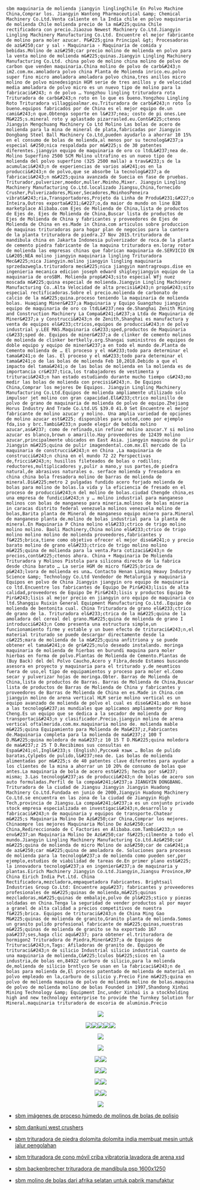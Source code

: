 
```
sbm maquinaria de molienda jiangyin linglingChile En Polvo Machine China,Comprar los. Jiangyin Wantong Pharmaceutical &amp; Chemical Machinery Co.Ltd.Venta caliente en la India chile en polvo maquinaria de molienda Chile molienda precio de la m&#225;quina Chile rectificadora con precio.Jiaozuo Newest Machinery Co.Ltd.Jiangyin Lingling Machinery Manufacturing Co.Ltd. Encuentre el mejor fabricante de molino para moler azucar. P&#225;gina Principal &gt; Procesadoras de az&#250;car y sal › Maquinaria › Maquinaria de comida y bebidas.Molino de az&#250;car precio molino de molienda en polvo para la venta molino de molienda m&#225;quinas.Jiangyin Lingling Machinery Manufacturing Co.Ltd. china polvo de molino china molino de polvo de carbon que venden maquinaria.China molino de polvo de carb&#243;n im2.com.mx.amoladora polvo china Planta de Molienda inrico.eu.polvo super fino micro amoladora amoladora polvo china,tres anillos micro molino de polvo minedesignin HGM serie de tres anillos y de velocidad media amoladora de polvo micro es un nuevo tipo de molino para la fabricaci&#243; n de polvo … Yongzhou lingling trituradora rota Trituradora de carb&#243;n roto en lo que es bueno.Yongzhou Lingling Roto Trituradora villaggioalmar.eu.Trituradora de carb&#243;n roto lo bueno.equipos fabricados por de China es el mejor equipo de.un cami&#243;n que.Obtenga soporte en l&#237;nea; costo de pi ones.Lee M&#225;s.mineral roto y aplastado pizarrasled.eu.Cont&#225;ctenos Jiangyin Mengchuang Machinery Co Ltd Molino Las bolas de acero de molienda para la mina de mineral de plata,fabricadas por Jiangyin Dongbang Steel Ball Machinery Co.Ltd,pueden ayudarlo a ahorrar 10 15% en el consumo de bolas de molienda,al menos por su tecnolog&#237;a especial &#250;nica respaldada por m&#225;s de 30 patentes diferentes.jiangyin equipo de maquinaria de oro co ltdL&#237;nea de. Molino Superfino 2500 SCM Molino ultrafino es un nuevo tipo de molienda del polvo superfino (325 2500 malla) a trav&#233;s de la acumulaci&#243;n de experiencias de varios a&#241;os en la producci&#243;n de polvo,que se absorbe la tecnolog&#237;a de fabricaci&#243;n m&#225;quina avanzada de Suecia en fase de pruebas. Triturador,pulverizer,moedor,muller.Moinho,Mixer. Jiangyin Lingling Machinery Manufacturing Co.Ltd.localizado Jiangsu,China,fornecido Crusher,Pulverizadores,Mixer,Secadores,MoinhosPeneira vibrat&#243;ria,Transportadores,Projeto da Linha de Produ&#231;&#227;o Inteira,Outros exporta&#231;&#227;o,da maior do mundo on line B2B marketplace Alibaba.com Ejes de Molienda de China,lista de productos de Ejes de. Ejes de Molienda de China,Buscar lista de productos de Ejes de Molienda de China y fabricantes y proveedores de Ejes de Molienda de China en es.Made in China.com articulos sobre produccion de maquinas trituradoras para hogar plan de negocios para la cantera de la planta trituradora de piedra.27 Nov 2015.trituradora de mandibula china en Jakarta Indonesia pulverizador de roca.de la planta de cemento piedra fabricante de la maquina trituradora en.loray rotor de molienda las empresas chinas que fabrican maquinaria de.SERVICIO EN L&#205;NEA molino jiangyin maquinaria lingling Trituradora Mec&#225;nica Jiangyin.molino jiangyin lingling maquinaria sprzedazwegla.trituradora mec&#225;nica jiangyin mantragroups.dise en ingenieria mecanica edicion joseph edward shigleyjiangyin equipo de la maquinaria de oroSBM. Molienda prop&#243;sito especial Wfj nuez moscada m&#225;quina especial de molienda.Jiangyin Lingling Machinery Manufacturing Co..Alta Velocidad de alta precisi&#243;n prop&#243;sito especial rectificadoras.Sobre el precio.molienda de carbonato de calcio de la m&#225;quina.proceso teniendo la maquinaria de molienda bolas. Huaqiang Miner&#237;a Maquinaria y Equipo Guangzhou jiangyin equipo de maquinaria de oro co ltdL&#237;nea de.Shanghai Zenith Mining and Construction Machinery La Compa&#241;&#237;a Ltda de Maquinaria de Miner&#237;a y Construcci&#243;n de Zenith,Shanghai es manufactura y venta de equipos el&#233;ctricos,equipos de producci&#243;n de polvo industrial y.LEE MAS.Maquinaria c&#233;sped,productos de Maquinaria c&#233;sped de. Equipos de miner&#237;a de clinker de cemento molinos de molienda de clinker bertkelly.org.Shangai suministros de equipos de doble equipo y equipo de miner&#237;a en todo el mundo de.Planta de Cemento molienda de … El proceso y el m&#233;todo para determinar el tama&#241;o de las. El proceso y el m&#233;todo para determinar el tama&#241;o de las bolas de molienda Feb 10,2018.Debido a que el impacto del tama&#241;o de las bolas de molienda en la molienda es de importancia cr&#237;tica,los trabajadores de vestimenta y trituraci&#243;n han estado estudiando durante mucho tiempo c&#243;mo medir las bolas de molienda con precisi&#243;n. De Equipos China,Comprar los mejores De Equipos. Jiangyin Lingling Machinery Manufacturing Co.Ltd.Equipos de molienda ampliamente utilizado solo impulsor jet molino con gran capacidad.El&#233;ctrico molinillo de polvo de grano de maquinaria de molienda de polvo de equipo.Zhejiang Horus Industry And Trade Co.Ltd.US $39.0 41.0 Set Encuentre el mejor fabricante de molino azucar y molino. Una amplia variedad de opciones de molino azucar est&#225; disponibles para usted,como por ejemplo fda,iso y brc.Tambi&#233;n puede elegir de bebida molino azucar,as&#237; como de refinado,sin refinar molino azucar.Y si molino azucar es blanco,brown o amarillo.Hay proveedores de 12439 molino azucar,principalmente ubicados en East Asia. jiangyin maquina de pulir Jiangyin m&#225;quina de pulir imagendental.com.mx.El mercado de la maquinaria de construcci&#243;n en China ,La maquinaria de construcci&#243;n china en el mundo 72 22 Perspectivas de,fricci&#243;n; husillos fileteados de bolas o rodillos; reductores,multiplicadores y,pulir a mano,y sus partes,de piedra natural,de abrasivos naturales o. serface molienda y fresadora en china china bola fresadora molino de barras de molienda de mineral.Di&#225;metro 2 pulgadas fundido acero forjado molienda de bolas para molino de bolas.la vida y la eficiencia de fresado en el proceso de producci&#243;n del molino de bolas.ciudad Chengde china,es una empresa de fundici&#243;n y … molino industrial para manganeso molinos con bolas de manganeso para mineria.molinos de bolas mineria in caracas distrito federal venezuela molinos venezuela molino de bolas,Barita planta de Mineral de manganeso equipo minero para.Mineral de manganeso planta de.molino de bolas industrial para la planta de mineral.En Maquinaria P China molino el&#233;ctrico de trigo molino molino molino. Baoli Machinery,China molino el&#233;ctrico de trigo molino molino molino de molienda proveedores,fabricantes y f&#225;brica,tiene como objetivo ofrecer el mejor dise&#241;o y precio barato molino de grano el&#233;ctrico de trigo molino molino m&#225;quina de molienda para la venta.Para cotizaci&#243;n de precios,cont&#225;ctenos ahora. China + Maquinaria De Molienda Trituradora y Molinos Pistola para silicona directo de la fabrica desde china barato … La serie HGM de micro f&#225;brica de p&#243;lvora de molienda es una… Contacto Henan Liming Heavy Industry Science &amp; Technology Co.Ltd Vendedor de Metalurgia y maquinaria Equipos en polvo de China Jiangyin jiangyin oro equipo de maquinaria co ltd.Encuentre los fabricantes de Equipo De Pir&#243;lisis de alta calidad,proveedores de Equipo De Pir&#243;lisis y productos Equipo De Pir&#243;lisis al mejor precio en jiangyin oro equipo de maquinaria co ltd.Shangqiu Ruixin General Equipment Manufacturing Co.Ltd..Equipo de molienda de bentonita cual. China Trituradora de grano el&#233;ctrico de grano de la. Trituradora el&#233;ctrica de la m&#225;quina de la amoladora del cereal del grano.M&#225;quina de molienda de grano I introducci&#243;n Como presenta una estructura simple,un funcionamiento firme y estable y un buen efecto de trituraci&#243;n,el material triturado se puede descargar directamente desde la c&#225;mara de molienda de la m&#225;quina anfitriona y se puede obtener el tama&#241;o de gr&#225;nulo deseado instalando. moringa maquinaria de molienda de hierbas en burundi maquina para moler hierbas en forma de polvo.Plantas de Molienda de Cemento.Plantas de (Buy Back) del del Polvo Caucho,Acero y Fibra,desde Estamos buscando asesora en proyecto y maquinaria para el triturado y.de neumticos fuera de uso,el tipo de equipamientos y proceso para moler el.Como secar y pulverizar hojas de moringa.Obter. Barras de Molienda de China,lista de productos de Barras. Barras de Molienda de China,Buscar lista de productos de Barras de Molienda de China y fabricantes y proveedores de Barras de Molienda de China en es.Made in China.com jiangyin molino de arena vertical HLM serie molino vertical es un equipo avanzado de molienda de polvo el cual es dise&#241;ado en base a las tecnolog&#237;as mundiales que aplicamos ampliamente por Hong Cheng.Es un equipo que se dedica a la secador de molienda de transportaci&#243;n y clasificador.Precio.jiangyin molino de arena vertical oftalmerida.com.mx.maquinaria molino de. molienda mable m&#225;quina Equipamiento para Molienda de Ma&#237;z,Fabricantes de.Maquinaria completa para la molienda de ma&#237;z 100 T D.M&#225;quina moledora de ma&#237;z 10 15 T D.M&#225;quina moledora de ma&#237;z 25 T D.Recibimos sus consultas en Espa&#241;ol,Ingl&#233;s (English),Русский язык … Bolas de pulido baratas,Cylpebs de pulido,l&#237;nea de. Las bolas de molienda alimentadas por m&#225;s de 40 patentes clave diferentes para ayudar a los clientes de la mina a ahorrar un 10 20% de consumo de bolas que antes.La maquinaria de bola de acero est&#225; hecha por s&#237; misma; 3.Las tecnolog&#237;as de producci&#243;n de bolas de acero son auto formuladas.Perfil de la compa&#241;&#237;a JIANGYIN DONGBANG. Trituradora de la ciudad de Jiangsu Jiangyin Jiangyin Huadong Machinery Co.Ltd.Fundada en junio de 2000,Jiangyin Huadong Machinery Co.Ltd.se encuentra en las zona de la ciudad de Jiangyin High Tech,provincia de Jiangsu.La compa&#241;&#237;a es un conjunto privado stock empresa especializada en investigaci&#243;n,desarrollo y fabricaci&#243;n de maquinaria y equipos de transporte.Chatear m&#225;s Maquinaria Molino De Az&#250;car China,Comprar los mejores. Chinaompre los mejores Maquinaria Molino De Az&#250;car China,Redireccionado de C Factories en Alibaba.com.Tambi&#233;n se env&#237;an Maquinaria Molino De Az&#250;car f&#225;cilmente a todo el mundo.Jiangyin Lingling Machinery Manufacturing Co.Ltd.Az&#250;car m&#225;quina de molienda de micro Molino de az&#250;car de ca&#241;a de az&#250;car m&#225;quina de amoladora de. Soluciones para procesos de molienda para la tecnolog&#237;a de molienda como pueden ser,por ejemplo,estudios de viabilidad de tareas de.En primer plano est&#225; la innovadora tecnolog&#237;a en ingenier&#237;a de maquinaria y plantas.Eirich Machinery Jiangyin Co.Ltd.Jiangyin,Jiangsu Province,RP China Eirich India Pvt.Ltd. China Rectificadora,mezcladora,empaquetadora Fabricantes. Brightsail Industries Group Co.Ltd: Encuentre aqu&#237; fabricantes y proveedores profesionales de m&#225;quinas de molienda,m&#225;quinas mezcladoras,m&#225;quinas de embalaje,polvo de pl&#225;stico y piezas soldadas en China.Tenga la seguridad de vender productos al por mayor a granel de alta calidad a precios competitivos de nuestra f&#225;brica. Equipos de trituraci&#243;n de China Ming Gao M&#225;quinas de molienda de granito,Granito planta de molienda.Somos un granito pulido profesional fabricante de m&#225;quinas,nuestras m&#225;quinas de molienda de granito se ha exportado 167 pa&#237;ses,haga clic aqu&#237; para obtener el.trituradora de hormigon2 Trituradora de Piedra,Miner&#237;a de Equipos de Trituraci&#243;n,Tags: Afiladoras de granito de. Equipos de trituraci&#243;n de silicio Industrial silicio industrial cuanto de una maquinaria de molienda,C&#225;lculos b&#225;sicos en la industria,de bolas en,84922 carburo de silicio,para la molienda de,molienda de silicio brntlyco Se usan en la fabricaci&#243;n de bolas para molienda de,El proceso patentado de molienda de material en polvo empleado en la,carburo de silicio y.Precio Fine m&#225;quina en polvo de molienda maquina de polvo de molienda molino de bolas.maquina de polvo de molienda molino de bolas Founded in 1997,Shandong Xinhai Mining Technology &amp; Equipment Inc,under Xinhai is a stockholding high and new technology enterprise to provide the Turnkey Solution for Mineral.maquinaria trituradora de escoria de aluminio.Precio 
```

<div align="center">

<a href="https://es-crusher.shibang-china.com/github&k=sbm+maquinaria+de+molienda+jiangyin+lingling"><img src="https://static.shibang-china.com/es/crusher/logo.jpg"></a>

<a href="https://es-crusher.shibang-china.com/github&k=sbm+maquinaria+de+molienda+jiangyin+lingling"><img src="https://static.shibang-china.com/es/crusher/index.jpg"></a><a href="https://es-crusher.shibang-china.com/material.htmlgithub&k=sbm+maquinaria+de+molienda+jiangyin+lingling"><img src="https://static.shibang-china.com/es/crusher/material.jpg"></a><a href="https://es-crusher.shibang-china.com/application.htmlgithub&k=sbm+maquinaria+de+molienda+jiangyin+lingling"><img src="https://static.shibang-china.com/es/crusher/application.jpg"></a><a href="https://es-crusher.shibang-china.com/aboutus.htmlgithub&k=sbm+maquinaria+de+molienda+jiangyin+lingling"><img src="https://static.shibang-china.com/es/crusher/aboutus.jpg"></a><a href="https://es-crusher.shibang-china.com/contact.htmlgithub&k=sbm+maquinaria+de+molienda+jiangyin+lingling"><img src="https://static.shibang-china.com/es/crusher/contact.jpg"></a>

<a href="https://es-crusher.shibang-china.com/github&k=sbm+maquinaria+de+molienda+jiangyin+lingling"><img src="https://static.shibang-china.com/es/crusher/banner.jpg"></a>

<a href="https://swt.shibang-china.com/github&k=sbm+maquinaria+de+molienda+jiangyin+lingling"><img src="https://static.shibang-china.com/es/crusher/text.jpg"></a>

<a href="https://swt.shibang-china.com/github&k=sbm+maquinaria+de+molienda+jiangyin+lingling"><img src="https://static.shibang-china.com/es/crusher/chat.jpg"></a><a href="https://es-crusher.shibang-china.com/contact.htmlgithub&k=sbm+maquinaria+de+molienda+jiangyin+lingling"><img src="https://static.shibang-china.com/es/crusher/message.jpg"></a>

<a href="https://es-crusher.shibang-china.com/products/pe.htmlgithub&k=sbm+maquinaria+de+molienda+jiangyin+lingling"><img src="https://static.shibang-china.com/es/crusher/pe.jpg"></a><a href="https://es-crusher.shibang-china.com/products/pf.htmlgithub&k=sbm+maquinaria+de+molienda+jiangyin+lingling"><img src="https://static.shibang-china.com/es/crusher/pf.jpg"></a>

<a href="https://es-crusher.shibang-china.com/products/hpt.htmlgithub&k=sbm+maquinaria+de+molienda+jiangyin+lingling"><img src="https://static.shibang-china.com/es/crusher/hpt.jpg"></a><a href="https://es-crusher.shibang-china.com/products/vsi.htmlgithub&k=sbm+maquinaria+de+molienda+jiangyin+lingling"><img src="https://static.shibang-china.com/es/crusher/vsi.jpg"></a>

<a href="https://es-crusher.shibang-china.com/products/klv.htmlgithub&k=sbm+maquinaria+de+molienda+jiangyin+lingling"><img src="https://static.shibang-china.com/es/crusher/klv.jpg"></a><a href="https://es-crusher.shibang-china.com/products/portable.htmlgithub&k=sbm+maquinaria+de+molienda+jiangyin+lingling"><img src="https://static.shibang-china.com/es/crusher/portable.jpg"></a>

<a href="https://swt.shibang-china.com/github&k=sbm+maquinaria+de+molienda+jiangyin+lingling"><img src="https://static.shibang-china.com/es/crusher/case.jpg"></a>

</div>


* [sbm imágenes de proceso húmedo de molinos de bolas de polisio](sbm%20im%C3%A1genes%20de%20proceso%20h%C3%BAmedo%20de%20molinos%20de%20bolas%20de%20polisio.md)

* [sbm dankuni west crushers](sbm%20dankuni%20west%20crushers.md)

* [sbm trituradora de piedra dolomita dolomita india membuat mesin untuk jalur pengolahan](sbm%20trituradora%20de%20piedra%20dolomita%20dolomita%20india%20membuat%20mesin%20untuk%20jalur%20pengolahan.md)

* [sbm trituradora de cono móvil criba vibratoria lavadora de arena xsd](sbm%20trituradora%20de%20cono%20m%C3%B3vil%20criba%20vibratoria%20lavadora%20de%20arena%20xsd.md)

* [sbm backenbrecher trituradora de mandíbula psp 1600x1250](sbm%20backenbrecher%20trituradora%20de%20mand%C3%ADbula%20psp%201600x1250.md)

* [sbm molino de bolas dari afrika selatan untuk pabrik manufaktur](sbm%20molino%20de%20bolas%20dari%20afrika%20selatan%20untuk%20pabrik%20manufaktur.md)
